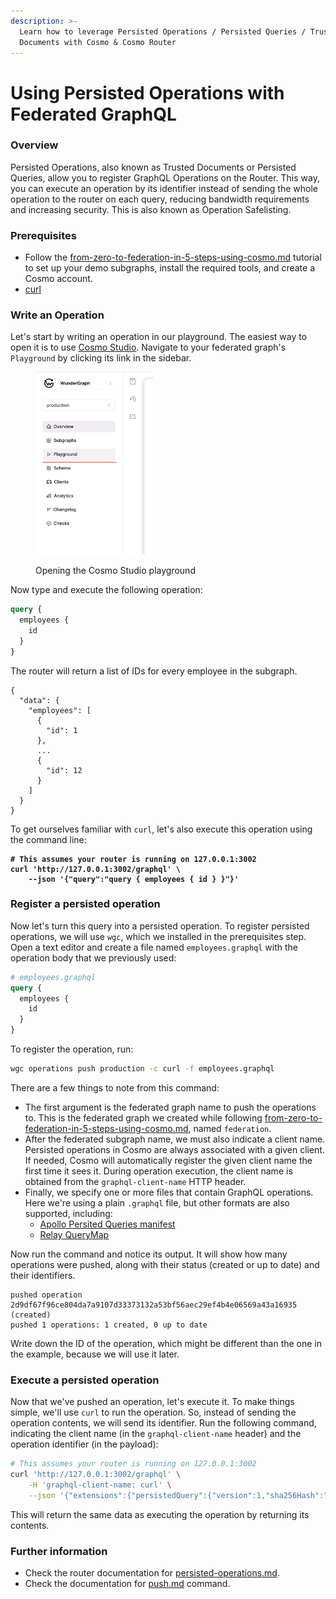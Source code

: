 ```yaml
---
description: >-
  Learn how to leverage Persisted Operations / Persisted Queries / Trusted
  Documents with Cosmo & Cosmo Router
---
```


# Using Persisted Operations with Federated GraphQL

### Overview

Persisted Operations, also known as Trusted Documents or Persisted Queries, allow you to register GraphQL Operations on the Router. This way, you can execute an operation by its identifier instead of sending the whole operation to the router on each query, reducing bandwidth requirements and increasing security. This is also known as Operation Safelisting.

### Prerequisites

* Follow the [from-zero-to-federation-in-5-steps-using-cosmo.md](from-zero-to-federation-in-5-steps-using-cosmo.md "mention") tutorial to set up your demo subgraphs, install the required tools, and create a Cosmo account.
* [curl](https://curl.se)

### Write an Operation

Let's start by writing an operation in our playground. The easiest way to open it is to use [Cosmo Studio](https://cosmo.wundergraph.com). Navigate to your federated graph's `Playground` by clicking its link in the sidebar.

<figure><img src="../.gitbook/assets/image (87).png" alt="" width="188"><figcaption><p>Opening the Cosmo Studio playground</p></figcaption></figure>

Now type and execute the following operation:

```graphql
query {
  employees {
    id  
  }
}
```

The router will return a list of IDs for every employee in the subgraph.

```json5
{
  "data": {
    "employees": [
      {
        "id": 1
      },
      ...
      {
        "id": 12
      }
    ]
  }
}
```

To get ourselves familiar with `curl`, let's also execute this operation using the command line:

<pre class="language-sh"><code class="lang-sh"><strong># This assumes your router is running on 127.0.0.1:3002
</strong><strong>curl 'http://127.0.0.1:3002/graphql' \
</strong><strong>    --json '{"query":"query { employees { id } }"}'
</strong></code></pre>

### Register a persisted operation

Now let's turn this query into a persisted operation. To register persisted operations, we will use `wgc`, which we installed in the prerequisites step. Open a text editor and create a file named `employees.graphql` with the operation body that we previously used:

```graphql
# employees.graphql
query {
  employees {
    id  
  }
}
```

To register the operation, run:

```sh
wgc operations push production -c curl -f employees.graphql
```

There are a few things to note from this command:

* The first argument is the federated graph name to push the operations to. This is the federated graph we created while following [from-zero-to-federation-in-5-steps-using-cosmo.md](from-zero-to-federation-in-5-steps-using-cosmo.md "mention"), named `federation`.
* After the federated subgraph name, we must also indicate a client name. Persisted operations in Cosmo are always associated with a given client. If needed, Cosmo will automatically register the given client name the first time it sees it. During operation execution, the client name is obtained from the `graphql-client-name` HTTP header.
* Finally, we specify one or more files that contain GraphQL operations. Here we're using a plain `.graphql` file, but other formats are also supported, including:
  * [Apollo Persited Queries manifest](https://www.apollographql.com/docs/kotlin/advanced/persisted-queries/)
  * [Relay QueryMap](https://relay.dev/docs/guides/persisted-queries/)

Now run the command and notice its output. It will show how many operations were pushed, along with their status (created or up to date) and their identifiers.

```
pushed operation 2d9df67f96ce804da7a9107d33373132a53bf56aec29ef4b4e06569a43a16935 (created)
pushed 1 operations: 1 created, 0 up to date
```

Write down the ID of the operation, which might be different than the one in the example, because we will use it later.

### Execute a persisted operation

Now that we've pushed an operation, let's execute it. To make things simple, we'll use `curl` to run the operation. So, instead of sending the operation contents, we will send its identifier. Run the following command, indicating the client name (in the `graphql-client-name` header) and the operation identifier (in the payload):

```bash
# This assumes your router is running on 127.0.0.1:3002
curl 'http://127.0.0.1:3002/graphql' \
    -H 'graphql-client-name: curl' \
    --json '{"extensions":{"persistedQuery":{"version":1,"sha256Hash":"2d9df67f96ce804da7a9107d33373132a53bf56aec29ef4b4e06569a43a16935"}}}'
```

This will return the same data as executing the operation by returning its contents.

### Further information

* Check the router documentation for [persisted-operations.md](../router/persisted-operations.md "mention").
* Check the documentation for [push.md](../cli/operations/push.md "mention") command.
